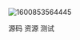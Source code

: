 ![1600853564445](C:\Users\admin\AppData\Roaming\Typora\typora-user-images\1600853564445.png)

源码  资源 测试